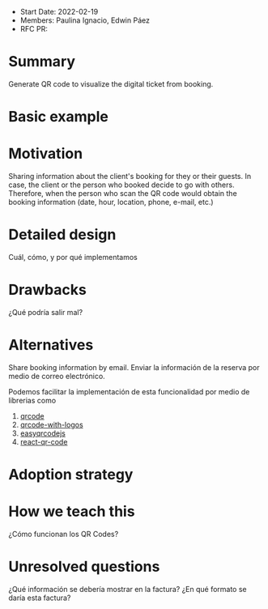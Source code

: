 - Start Date: 2022-02-19
- Members: Paulina Ignacio, Edwin Páez
- RFC PR: 

# Summary

Generate QR code to visualize the digital ticket from booking.

# Basic example

<!-- If the proposal involves a new or changed API, include a basic code example.
Omit this section if it's not applicable. -->

# Motivation

Sharing information about the client's booking for they or their guests. 
In case, the client or the person who booked decide to go with others. 
Therefore, when the person who scan the QR code would obtain the booking information (date, hour, location, phone, e-mail, etc.)

# Detailed design

<!-- This is the bulk of the RFC. Explain the design in enough detail for somebody
familiar with React to understand, and for somebody familiar with the
implementation to implement. This should get into specifics and corner-cases,
and include examples of how the feature is used. Any new terminology should be
defined here. -->

Cuál, cómo, y por qué implementamos

# Drawbacks

<!-- Why should we *not* do this? Please consider:

- implementation cost, both in term of code size and complexity
- whether the proposed feature can be implemented in user space
- the impact on teaching people React
- integration of this feature with other existing and planned features
- cost of migrating existing React applications (is it a breaking change?)

There are tradeoffs to choosing any path. Attempt to identify them here. -->

¿Qué podría salir mal?

# Alternatives

<!-- What other designs have been considered? What is the impact of not doing this? -->

Share booking information by email.
Enviar la información de la reserva por medio de correo electrónico.

Podemos facilitar la implementación de esta funcionalidad por medio de librerias como
1. [qrcode](https://www.npmjs.com/package/qrcode)
2. [qrcode-with-logos](https://www.npmjs.com/package/qrcode-with-logos)
3. [easyqrcodejs](https://www.npmjs.com/package/easyqrcodejs)
4. [react-qr-code](https://www.npmjs.com/package/react-qr-code)

# Adoption strategy

<!-- If we implement this proposal, how will existing C9 developers adopt it? Is
this a breaking change? Can we write a codemod? Should we coordinate with
other projects or libraries? -->

# How we teach this

<!-- What names and terminology work best for these concepts and why? How is this
idea best presented? As a continuation of existing C9 projects patterns?

Would the acceptance of this proposal mean the C9 documentation must be
re-organized or altered? Does it change how C9 is taught to new developers
at any level?

How should this feature be taught to existing C9 developers? -->

¿Cómo funcionan los QR Codes?

# Unresolved questions

<!-- Optional, but suggested for first drafts. What parts of the design are still
TBD? -->

¿Qué información se debería mostrar en la factura?
¿En qué formato se daría esta factura?
